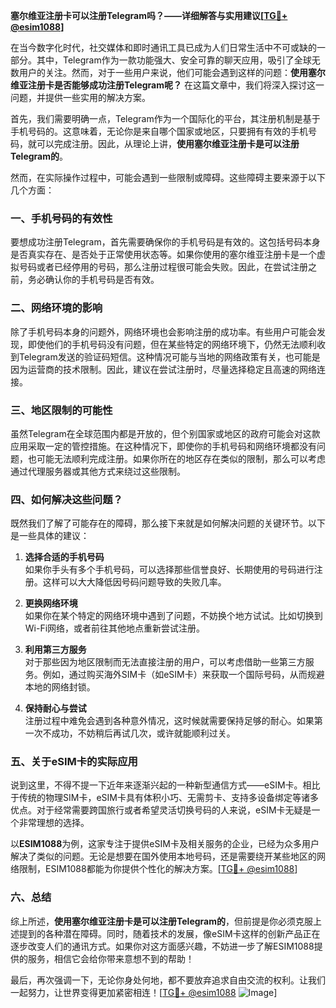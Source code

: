**塞尔维亚注册卡可以注册Telegram吗？——详细解答与实用建议[[TG💪+ @esim1088](https://t.me/s/esim1088)]**

在当今数字化时代，社交媒体和即时通讯工具已成为人们日常生活中不可或缺的一部分。其中，Telegram作为一款功能强大、安全可靠的聊天应用，吸引了全球无数用户的关注。然而，对于一些用户来说，他们可能会遇到这样的问题：**使用塞尔维亚注册卡是否能够成功注册Telegram呢？** 在这篇文章中，我们将深入探讨这一问题，并提供一些实用的解决方案。

首先，我们需要明确一点，Telegram作为一个国际化的平台，其注册机制是基于手机号码的。这意味着，无论你是来自哪个国家或地区，只要拥有有效的手机号码，就可以完成注册。因此，从理论上讲，**使用塞尔维亚注册卡是可以注册Telegram的**。

然而，在实际操作过程中，可能会遇到一些限制或障碍。这些障碍主要来源于以下几个方面：

### 一、手机号码的有效性

要想成功注册Telegram，首先需要确保你的手机号码是有效的。这包括号码本身是否真实存在、是否处于正常使用状态等。如果你使用的塞尔维亚注册卡是一个虚拟号码或者已经停用的号码，那么注册过程很可能会失败。因此，在尝试注册之前，务必确认你的手机号码是否有效。

### 二、网络环境的影响

除了手机号码本身的问题外，网络环境也会影响注册的成功率。有些用户可能会发现，即使他们的手机号码没有问题，但在某些特定的网络环境下，仍然无法顺利收到Telegram发送的验证码短信。这种情况可能与当地的网络政策有关，也可能是因为运营商的技术限制。因此，建议在尝试注册时，尽量选择稳定且高速的网络连接。

### 三、地区限制的可能性

虽然Telegram在全球范围内都是开放的，但个别国家或地区的政府可能会对这款应用采取一定的管控措施。在这种情况下，即使你的手机号码和网络环境都没有问题，也可能无法顺利完成注册。如果你所在的地区存在类似的限制，那么可以考虑通过代理服务器或其他方式来绕过这些限制。

### 四、如何解决这些问题？

既然我们了解了可能存在的障碍，那么接下来就是如何解决问题的关键环节。以下是一些具体的建议：

1. **选择合适的手机号码**  
   如果你手头有多个手机号码，可以选择那些信誉良好、长期使用的号码进行注册。这样可以大大降低因号码问题导致的失败几率。

2. **更换网络环境**  
   如果你在某个特定的网络环境中遇到了问题，不妨换个地方试试。比如切换到Wi-Fi网络，或者前往其他地点重新尝试注册。

3. **利用第三方服务**  
   对于那些因为地区限制而无法直接注册的用户，可以考虑借助一些第三方服务。例如，通过购买海外SIM卡（如eSIM卡）来获取一个国际号码，从而规避本地的网络封锁。

4. **保持耐心与尝试**  
   注册过程中难免会遇到各种意外情况，这时候就需要保持足够的耐心。如果第一次不成功，不妨稍后再试几次，或许就能顺利过关。

### 五、关于eSIM卡的实际应用

说到这里，不得不提一下近年来逐渐兴起的一种新型通信方式——eSIM卡。相比于传统的物理SIM卡，eSIM卡具有体积小巧、无需剪卡、支持多设备绑定等诸多优点。对于经常需要跨国旅行或者希望灵活切换号码的人来说，eSIM卡无疑是一个非常理想的选择。

以**ESIM1088**为例，这家专注于提供eSIM卡及相关服务的企业，已经为众多用户解决了类似的问题。无论是想要在国外使用本地号码，还是需要绕开某些地区的网络限制，ESIM1088都能为你提供个性化的解决方案。[[TG💪+ @esim1088](https://t.me/s/esim1088)]

### 六、总结

综上所述，**使用塞尔维亚注册卡是可以注册Telegram的**，但前提是你必须克服上述提到的各种潜在障碍。同时，随着技术的发展，像eSIM卡这样的创新产品正在逐步改变人们的通讯方式。如果你对这方面感兴趣，不妨进一步了解ESIM1088提供的服务，相信它会给你带来意想不到的帮助！

最后，再次强调一下，无论你身处何地，都不要放弃追求自由交流的权利。让我们一起努力，让世界变得更加紧密相连！[[TG💪+ @esim1088](https://t.me/s/esim1088) ![Image](https://i.postimg.cc/4NQfJmqS/Snipaste-2025-05-13-00-14-12.png)]